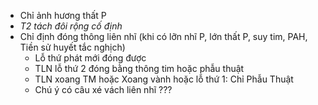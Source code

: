 - Chỉ ảnh hương thất P
- _T2 tách đôi rộng cố định_
- Chỉ định đóng thông liên nhĩ (khi có lỡn nhĩ P, lớn thất P, suy tim, PAH, Tiền sử huyết tắc nghịch)
	- Lỗ thứ phát mới đóng được
	- TLN lỗ thứ 2 đóng bằng thông tim hoặc phẫu thuật
	- TLN xoang TM hoặc Xoang vành hoặc lỗ thứ 1: Chỉ Phẫu Thuật
	- Chú ý có câu xé vách liên nhĩ ???